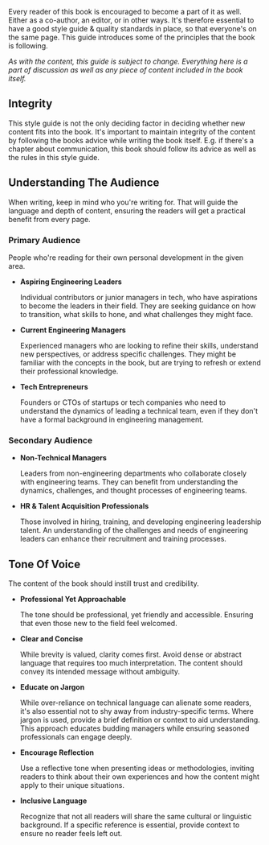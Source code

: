 Every reader of this book is encouraged to become a part of it as well. Either as a co-author, an editor, or in other ways. It's therefore essential to have a good style guide & quality standards in place, so that everyone's on the same page. This guide introduces some of the principles that the book is following.

*As with the content, this guide is subject to change. Everything here is a part of discussion as well as any piece of content included in the book itself.*

## Integrity

This style guide is not the only deciding factor in deciding whether new content fits into the book. It's important to maintain integrity of the content by following the books advice while writing the book itself. E.g. if there's a chapter about communication, this book should follow its advice as well as the rules in this style guide.

## Understanding The Audience

When writing, keep in mind who you're writing for. That will guide the language and depth of content, ensuring the readers will get a practical benefit from every page.

### Primary Audience

People who're reading for their own personal development in the given area. 

- **Aspiring Engineering Leaders**
   
   Individual contributors or junior managers in tech, who have aspirations to become the leaders in their field. They are seeking guidance on how to transition, what skills to hone, and what challenges they might face.
  
- **Current Engineering Managers**
  
  Experienced managers who are looking to refine their skills, understand new perspectives, or address specific challenges. They might be familiar with the concepts in the book, but are trying to refresh or extend their professional knowledge.
- **Tech Entrepreneurs**
  
  Founders or CTOs of startups or tech companies who need to understand the dynamics of leading a technical team, even if they don't have a formal background in engineering management.

### Secondary Audience

- **Non-Technical Managers**
  
  Leaders from non-engineering departments who collaborate closely with engineering teams. They can benefit from understanding the dynamics, challenges, and thought processes of engineering teams.
- **HR & Talent Acquisition Professionals**
  
  Those involved in hiring, training, and developing engineering leadership talent. An understanding of the challenges and needs of engineering leaders can enhance their recruitment and training processes.

## Tone Of Voice

The content of the book should instill trust and credibility.

- **Professional Yet Approachable**
  
  The tone should be professional, yet friendly and accessible. Ensuring that even those new to the field feel welcomed.
  
- **Clear and Concise**
  
  While brevity is valued, clarity comes first. Avoid dense or abstract language that requires too much interpretation. The content should convey its intended message without ambiguity.
  
- **Educate on Jargon**
  
  While over-reliance on technical language can alienate some readers, it's also essential not to shy away from industry-specific terms. Where jargon is used, provide a brief definition or context to aid understanding. This approach educates budding managers while ensuring seasoned professionals can engage deeply.
  
- **Encourage Reflection**
  
  Use a reflective tone when presenting ideas or methodologies, inviting readers to think about their own experiences and how the content might apply to their unique situations.
  
- **Inclusive Language**
  
  Recognize that not all readers will share the same cultural or linguistic background. If a specific reference is essential, provide context to ensure no reader feels left out.

